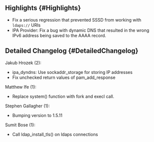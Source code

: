 Highlights {#Highlights}
----------

-   Fix a serious regression that prevented SSSD from working with
    `ldaps://` URIs
-   IPA Provider: Fix a bug with dynamic DNS that resulted in the wrong
    IPv6 address being saved to the AAAA record.

Detailed Changelog {#DetailedChangelog}
------------------

Jakub Hrozek (2):

-   ipa\_dyndns: Use sockaddr\_storage for storing IP addresses
-   Fix unchecked return values of pam\_add\_response

Matthew Ife (1):

-   Replace system() function with fork and execl call.

Stephen Gallagher (1):

-   Bumping version to 1.5.11

Sumit Bose (1):

-   Call ldap\_install\_tls() on ldaps connections

